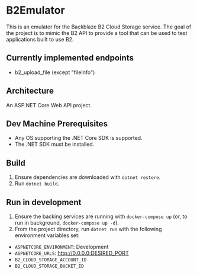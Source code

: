 # B2Emulator

This is an emulator for the Backblaze B2 Cloud Storage service. The goal of the project is to mimic the B2 API to provide a tool that can be used to test applications built to use B2.

## Currently implemented endpoints

* b2_upload_file (except "fileInfo")

## Architecture

An ASP.NET Core Web API project.

## Dev Machine Prerequisites

* Any OS supporting the .NET Core SDK is supported.
* The .NET SDK must be installed.

## Build

1. Ensure dependencies are downloaded with `dotnet restore`.
1. Run `dotnet build`.

## Run in development

1. Ensure the backing services are running with `docker-compose up` (or, to run in background, `docker-compose up -d`).
1. From the project directory, run `dotnet run` with the following environment variables set:
* `ASPNETCORE_ENVIRONMENT`: Development
* `ASPNETCORE_URLS`: http://0.0.0.0:DESIRED_PORT
* `B2_CLOUD_STORAGE_ACCOUNT_ID`
* `B2_CLOUD_STORAGE_BUCKET_ID`